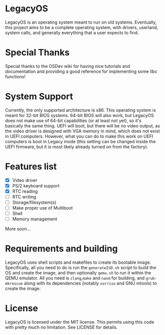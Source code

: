 # LegacyOS

LegacyOS is an operating system meant to run on old systems.
Eventually, this project aims to be a complete operating system,
with drivers, userland, system calls, and generally everything
that a user expects to find.

# Special Thanks
Special thanks to the OSDev wiki for having nice tutorials
and documentation and providing a good reference for
implementing some libc functions!

# System Support

Currently, the only supported architecture is x86. This operating
system is meant for 32-bit BIOS systems. 64-bit BIOS will 
also work, but LegacyOS does not make use of 64-bit 
capabilities (or at least not yet), so it's basically the 
same thing. UEFI will boot, but there will be no video output,
as the video driver is designed with VGA memory in mind, which
does not exist in UEFI computers. However, what you can do
to make this work on UEFI computers is boot in Legacy mode
(this setting can be changed inside the UEFI firmware, but
it is most likely already turned on from the factory).

# Features list
- [x] Video driver
- [x] PS/2 keyboard support
- [x] RTC reading
- [ ] RTC writing
- [ ] Storage/filesystem(s)
- [ ] Make proper use of Multiboot
- [ ] Shell
- [ ] Memory management 

More soon...

# Requirements and building

LegacyOS uses shell scripts and makefiles to create its 
bootable image. Specifically, all you need to do is
run the `generateISO.sh` script to build the OS and
create the image, and then optionally `qemu.sh` to run it 
within the QEMU emulator. All you need is `clang`,`make`
and `nasm` for building, and `grub-mkrescue` along with 
its dependencies (notably `xorriso` and GNU mtools) to create the image.

# License
LegacyOS is licensed under the MIT license. This permits
using this code with pretty much no limitation. See
LICENSE for details.
